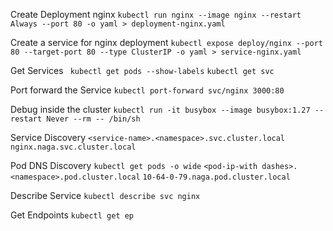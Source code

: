 Create Deployment nginx
```kubectl run nginx --image nginx --restart Always --port 80 -o yaml > deployment-nginx.yaml```

Create a service for nginx deployment
```kubectl expose deploy/nginx --port 80 --target-port 80 --type ClusterIP -o yaml > service-nginx.yaml```

Get Services
``` kubectl get pods --show-labels```
```kubectl get svc```

Port forward the Service
```kubectl port-forward svc/nginx 3000:80```

Debug inside the cluster
```kubectl run -it busybox --image busybox:1.27 --restart Never --rm -- /bin/sh```

Service Discovery
```<service-name>.<namespace>.svc.cluster.local```
```nginx.naga.svc.cluster.local```

Pod DNS Discovery
```kubectl get pods -o wide```
```<pod-ip-with dashes>.<namespace>.pod.cluster.local```
```10-64-0-79.naga.pod.cluster.local```

Describe Service
```kubectl describe svc nginx```

Get Endpoints
```kubectl get ep```